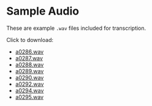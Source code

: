# Sample Audio

These are example `.wav` files included for transcription.

Click to download:
- [a0286.wav](a0286.wav)
- [a0287.wav](a0287.wav)
- [a0288.wav](a0288.wav)
- [a0289.wav](a0289.wav)
- [a0290.wav](a0290.wav)
- [a0292.wav](a0292.wav)
- [a0294.wav](a0294.wav)
- [a0295.wav](a0295.wav)
